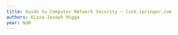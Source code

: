 ```yaml
---
title: Guide to Computer Network Security — link.springer.com
authors: Kizza Joseph Migga
year: NaN
---
```


